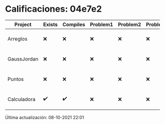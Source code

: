 # Calificaciones: 04e7e2
|Project|Exists|Compiles|Problem1|Problem2|Problem3|Extra|CommitHash|CommitDate|CheckDate|Comments|DueDate|Grade|
|-|-|-|-|-|-|-|-|-|-|-|-|-|
|Arreglos|❌|❌|❌|❌|❌|❌|NA|NA|08-10-2021 22:01:29|No se encontró el archivo en PracticasComputacionI/Arreglos/Arreglos.cpp|24-09-2021 21:00:00|5.0|
|GaussJordan|❌|❌|❌|❌|❌|❌|NA|NA|08-10-2021 22:01:30|No se encontró el archivo en PracticasComputacionI/GaussJordan/GaussJordan.cpp|01-10-2021 21:00:00|5.0|
|Puntos|❌|❌|❌|❌|❌|❌|NA|NA|08-10-2021 22:01:30|No se encontró el archivo en PracticasComputacionI/Puntos/Punto.cpp|15-10-2021 21:00:00|5.0|
|Calculadora|✔️|✔️|❌|❌|❌|✔️|8f3759d3941afe92f7b5bf62ba6440d44ef454cf|14-10-2020 23:12:07|15-09-2021 12:49:44|Revisa la operación suma-No implementaste operaciones con números flotantes-Revisa la operación división|17-09-2021 21:00:00|7.333333333333333|

Última actualización: 08-10-2021 22:01